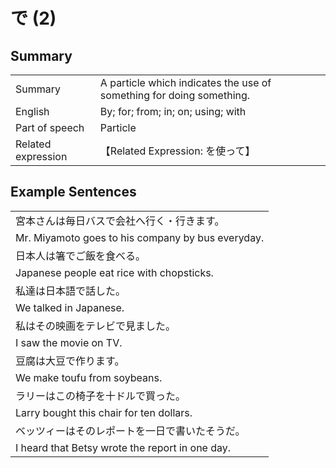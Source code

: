 # で (2)

## Summary

<table><tr>   <td>Summary</td>   <td>A particle which indicates the use of something for doing something.</td></tr><tr>   <td>English</td>   <td>By; for; from; in; on; using; with</td></tr><tr>   <td>Part of speech</td>   <td>Particle</td></tr><tr>   <td>Related expression</td>   <td>【Related Expression: を使って】</td></tr></table>

## Example Sentences

<table><tr><td>宮本さんは毎日バスで会社へ行く・行きます。</td></tr><tr><td>Mr. Miyamoto goes to his company by bus everyday.</td></tr><tr><td>日本人は箸でご飯を食べる。</td></tr><tr><td>Japanese people eat rice with chopsticks.</td></tr><tr><td>私達は日本語で話した。</td></tr><tr><td>We talked in Japanese.</td></tr><tr><td>私はその映画をテレビで見ました。</td></tr><tr><td>I saw the movie on TV.</td></tr><tr><td>豆腐は大豆で作ります。</td></tr><tr><td>We make toufu from soybeans.</td></tr><tr><td>ラリーはこの椅子を十ドルで買った。</td></tr><tr><td>Larry bought this chair for ten dollars.</td></tr><tr><td>ベッツィーはそのレポートを一日で書いたそうだ。</td></tr><tr><td>I heard that Betsy wrote the report in one day.</td></tr></table>

